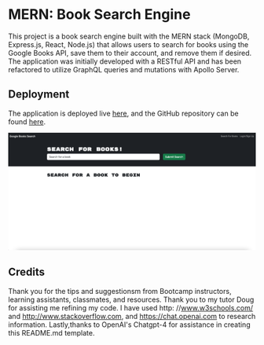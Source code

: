 # MERN: Book Search Engine

This project is a book search engine built with the MERN stack (MongoDB, Express.js, React, Node.js) that allows users to search for books using the Google Books API, save them to their account, and remove them if desired. The application was initially developed with a RESTful API and has been refactored to utilize GraphQL queries and mutations with Apollo Server.

## Deployment

The application is deployed live [here](https://refactor-book-search.onrender.com), and the GitHub repository can be found [here](https://github.com/lepalmer01/Refactor-Book-Search).

<img src = "client/public/Screen Shot 2024-04-12 at 7.19.15 AM.png" >

## Credits
Thank you for the tips and suggestionsm from Bootcamp instructors, learning assistants, classmates, and resources. Thank you to my tutor Doug for assisting me refining my code. I have used http: //www.w3schools.com/ and http://www.stackoverflow.com, and https://chat.openai.com to research information. Lastly,thanks to OpenAI's Chatgpt-4 for assistance in creating this README.md template.